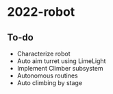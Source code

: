 # 2022-robot

## To-do
- Characterize robot
- Auto aim turret using LimeLight
- Implement Climber subsystem
- Autonomous routines
- Auto climbing by stage

